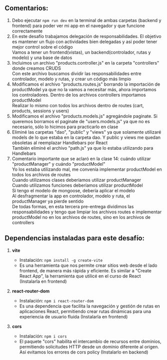 ## Comentarios:

1. Debo ejecutar `npm run dev` en la terminal de ambas carpetas (backend y frontend) para poder ver mi app en el navegador y que funcione correctamente
2. En este desafío trabajamos delegación de responsabilidades. El objetivo es mantener un flujo con actividades bien delegadas y así poder tener mejor control sobre el código <br>
   Vamos a tener un frontend(vistas), un backend(controlador, rutas y modelo) y una base de datos
3. Incluimos un archivo "products.controller.js" en la carpeta "controllers" donde creamos CRUDS <br>
   Con este archivo buscamos dividir las responsabilidades entre controlador, modelo y rutas, y crear un código más limpio
4. Modificamos el archivo "products.routes.js" borrando la importación de productModel ya que no la vamos a necesitar más, ahora importamos los controladores. Dentro de los archivos controllers importamos productModel <br>
   Realizar lo mismo con todos los archivos dentro de routes (cart, products, sessions y users)
5. Modificamos el archivo "products.models.js" agregándole paginate. Si queremos borramos el paginate de "users.models.js" ya que no es necesario, sólo lo hicimos para practicarlo en clase
6. Eliminé las carpetas "dao", "public" y "views" ya que solamente utilizaré models de lo que estaba en la carpeta dao. Y public y views me quedan obsoletas al reemplazar Handlebars por React <br>
   También eliminé el archivo "path.js" ya que lo estaba utilizando para Handlebars
7. Comentario importante que se aclaró en la clase 14: cuándo utilizar "productManager" y cuándo "productModel" <br>
   Yo los estaba utilizando mal, me convenía implementar productModel en todos los archivos de routes <br>
   Cuando utilizamos clases deberíamos utilizar productManager <br>
   Cuando utilizamos funciones deberíamos utilizar productModel <br>
   Si tengo el modelo de mongoose, debería aplicar el modelo <br>
   Al desfragmentar la app en controlador, modelo y ruta, el productManager ya pierde sentido <br>
   De todas formas, en esta tercera pre-entrega dividimos las responsabilidades y tengo que limpiar los archivos routes e implementar productModel no en los archivos de routes, sino en los archivos de controllers



## Dependencias instaladas para este desafío:

1. **vite**
   - Instalación: `npm install -g create-vite`
   - Es una herramienta que nos permite crear sitios web desde el lado frontend, de manera más rápida y eficiente. Es similar a "Create React App", la herramienta que utilicé en el curso de React (Instalarla en frontend)

2. **react-router-dom**
   - Instalación: `npm i react-router-dom`
   - Es una dependencia que facilita la navegación y gestión de rutas en aplicaciones React, permitiendo crear rutas dinámicas para una experiencia de usuario fluida (Instalarla en frontend)

3. **cors**
   - Instalación: `npm i cors`
   - El paquete "cors" habilita el intercambio de recursos entre dominios, permitiendo solicitudes HTTP desde un dominio diferente al origen. Así evitamos los errores de cors policy (Instalarlo en backend)